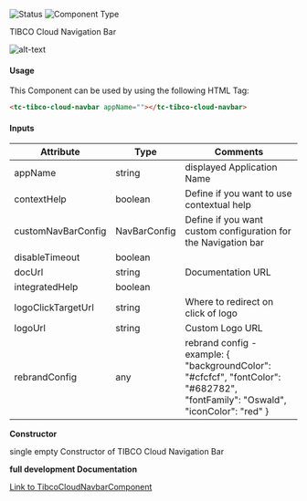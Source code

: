 
![Status][auto] ![Component Type][minor] <!--Component Meta {"created_by":"Auto", "reviewed_by":"Auto", "last_modified_by":"Auto", "comment":"none"} Component Meta -->


<p>TIBCO Cloud Navigation Bar</p>

<p><img src="../tibco-cloud-navbar.png" alt="alt-text" class="img-responsive" title="Image"></p>



#### Usage


This Component can be used by using the following HTML Tag:

```html
<tc-tibco-cloud-navbar appName=""></tc-tibco-cloud-navbar>
```

#### Inputs

Attribute | Type | Comments
--- | --- | ---
appName | string | displayed Application Name
contextHelp | boolean | Define if you want to use contextual help
customNavBarConfig | NavBarConfig | Define if you want custom configuration for the Navigation bar
disableTimeout | boolean | 
docUrl | string | Documentation URL
integratedHelp | boolean | 
logoClickTargetUrl | string | Where to redirect on click of logo
logoUrl | string | Custom Logo URL
rebrandConfig | any | rebrand config - example: { &quot;backgroundColor&quot;: &quot;#cfcfcf&quot;, &quot;fontColor&quot;: &quot;#682782&quot;, &quot;fontFamily&quot;: &quot;Oswald&quot;, &quot;iconColor&quot;: &quot;red&quot; }


<b>Constructor</b>


<p>single empty Constructor of TIBCO Cloud Navigation Bar</p>




<b>full development Documentation</b>

[Link to TibcoCloudNavbarComponent](https://tibcosoftware.github.io/TCSTK-Libdocs/libdocs/tc-core-lib/components/TibcoCloudNavbarComponent.html)


[auto]: https://img.shields.io/badge/Status-auto%20generated-lightgrey.svg?style=flat "auto generated"

[manually]: https://img.shields.io/badge/Status-manually%20created-yellow.svg?style=flat "manually created"

[draft]: https://img.shields.io/badge/Status-draft-red.svg?style=flat "draft"

[review]: https://img.shields.io/badge/Status-need%20review-yellowgreen.svg?style=flat "need review"

[review done]: https://img.shields.io/badge/Status-review%20done-green.svg?style=flat "review done"

[finalized]: https://img.shields.io/badge/Status-finalized-brightgreen.svg?style=flat "finalized"

[top]: https://img.shields.io/badge/Component%20Type-Top-blue.svg?style=flat "top Component"

[major]: https://img.shields.io/badge/Component%20Type-major%20Component-blue.svg?style=flat "major Component"

[minor]: https://img.shields.io/badge/Component%20Type-minor%20Component-blue.svg?style=flat "minor Component"


